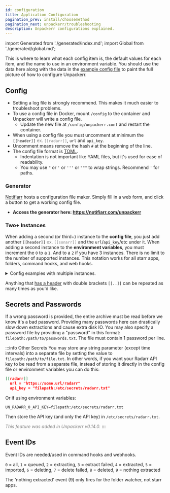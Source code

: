 ```yaml
---
id: configuration
title: Application Configuration
pagination_prev: install/choosemethod
pagination_next: unpackerr/troubleshooting
description: Unpackerr configurations explained.
---
```


import Generated from './generated/index.md';
import Global from './generated/global.md';

This is where to learn what each config item is, the default
values for each item, and the name to use in an environment variable.
You should use the data here along with the data in the
[example config file](https://github.com/Unpackerr/unpackerr/blob/main/examples/unpackerr.conf.example)
to paint the full picture of how to configure Unpackerr.

## Config

- Setting a log file is strongly recommend. This makes it much easier to troubleshoot problems.
- To use a config file in Docker, mount `/config` to the container and Unpackerr will write a config file.
  - Update the new file at `/config/unpackerr.conf` and restart the container.
- When using a config file you must uncomment at minimum the `[[header]]` <font color="gray">
  ex. `[[radarr]]`</font>, `url` and `api_key`.
- Uncomment means remove the hash `#` at the beginning of the line.
- The config file format is [TOML](https://toml.io).
  - Indentation is not important like YAML files, but it's used for ease of readability.
  - You may use `"` or `'` or `'''` or `"""` to wrap strings. Recommend `'` for paths.

### Generator

[Notifiarr](https://notifiarr.com) hosts a configuration file maker.
Simply fill in a web form, and click a button to get a working config file.

- **Access the generator here: https://notifiarr.com/unpackerr**

### Two+ Instances

When adding a second (or third+) instance to the __config file__, you just
add another `[[header]]` <font color="gray">ex. `[[sonarr]]`</font> and the
`url`/`api_key`/etc under it. When adding a second instance to the __environment
variables__, you must increment the `0` to a `1`. And to a `2` if you have 3
instances. There is no limit to the number of supported instances. This notation
works for all starr apps, folders, command hooks, and web hooks.

<details>
  <summary>Config examples with multiple instances.</summary>

- Config File example with two Radarrs and two Folders.

```yaml
[[radarr]]
 url = "http://radarr"
 api_key = "32characters"

[[radarr]]
 url = "http://radarr4k"
 api_key = "32morecharacters"

[[folder]]
 path = "/data/downloads/software/"

[[folder]]
 path = "/data/downloads/games/"
```

- Environment Variable example with two Radarrs and two Folders setting the same values as above.

```shell
UN_RADARR_0_URL=http://radarr
UN_RADARR_0_API_KEY=32characters
UN_RADARR_1_URL=http://radarr4k
UN_RADARR_1_API_KEY=32morecharacters
UN_FOLDER_0_PATH=/data/downloads/software/
UN_FOLDER_1_PATH=/data/downloads/games/
```

</details>

Anything that [has a header](https://github.com/Unpackerr/unpackerr/blob/main/examples/unpackerr.conf.example#L87)
with double brackets `[[..]]` can be repeated as many times as you'd like.

<!-- The Global content is generated from here: https://github.com/Unpackerr/unpackerr/tree/main/init/config -->
<Global />

## Secrets and Passwords

If a wrong password is provided, the entire archive must
be read before we know it's a bad password.
Providing many passwords here can drastically slow down
extractions and cause extra disk IO. You may also specify
a password file by providing a "password" in this format: `filepath:/path/to/passwords.txt`.
The file must contain 1 password per line.

:::info Other Secrets
You may store any string parameter (except time intervals) into a separate file
by setting the value to `filepath:/path/to/file.txt`. In other words, if you want
your Radarr API key to be read from a separate file, instead of storing it directly
in the config file or environment variables you can do this:
```json
[[radarr]]
  url = "https://some.url/radarr"
  api_key = "filepath:/etc/secrets/radarr.txt"
```

Or if using environment variables:
```shell
UN_RADARR_0_API_KEY=filepath:/etc/secrets/radarr.txt
```

Then store the API key (and only the API key) in `/etc/secrets/radarr.txt`.

_<font color="gray">This feature was added in Unpackerr v0.14.0.</font>_
:::

<!-- The following content is generated from here: https://github.com/Unpackerr/unpackerr/tree/main/init/config -->
<Generated/>

## Event IDs

Event IDs are needed/used in command hooks and webhooks.

`0` = all, `1` = queued, `2` = extracting, `3` = extract failed, `4` = extracted,
`5` = imported, `6` = deleting, `7` = delete failed, `8` = deleted, `9` = nothing extracted

The 'nothing extracted' event (9) only fires for the folder watcher, not starr apps.
